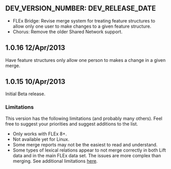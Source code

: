 ## DEV_VERSION_NUMBER: DEV_RELEASE_DATE
* FLEx Bridge: Revise merge system for treating feature structures to allow only one user to make changes to a given feature structure.
* Chorus: Remove the older Shared Network support.
## 1.0.16 12/Apr/2013
Have feature structures only allow one person to makes a change in a given merge.
## 1.0.15 10/Apr/2013
Initial Beta release.

### Limitations
This version has the following limitations (and probably many others). Feel free to suggest your priorities and suggest additions to the list.

* Only works with FLEx 8+.
* Not available yet for Linux.
* Some merge reports may not be the easiest to read and understand.
* Some types of lexical relations appear to not merge correctly in both Lift data and in the main FLEx data set. The issues are more complex than merging.
See additional limitations [here](http://projects.palaso.org/projects/fwbridge/wiki/Happy_Path/).
